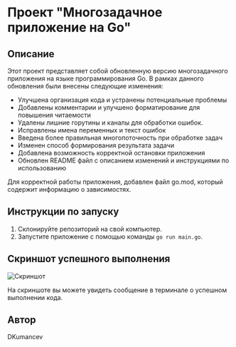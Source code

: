 # Проект "Многозадачное приложение на Go"

## Описание

Этот проект представляет собой обновленную версию многозадачного приложения на языке программирования Go. В рамках данного обновления были внесены следующие изменения:

- Улучшена организация кода и устранены потенциальные проблемы
- Добавлены комментарии и улучшено форматирование для повышения читаемости
- Удалены лишние горутины и каналы для обработки ошибок.
- Исправлены имена переменных и текст ошибок
- Введена более правильная многопоточность при обработке задач
- Изменен способ формирования результата задачи
- Добавлена возможность корректной остановки приложения
- Обновлен README файл с описанием изменений и инструкциями по использованию

Для корректной работы приложения, добавлен файл go.mod, который содержит информацию о зависимостях.

## Инструкции по запуску

1. Склонируйте репозиторий на свой компьютер.
2. Запустите приложение с помощью команды `go run main.go`.

## Скриншот успешного выполнения

![Скриншот](images/screenshot.png)

На скриншоте вы можете увидеть сообщение в терминале о успешном выполнении кода.

## Автор

DKumancev

